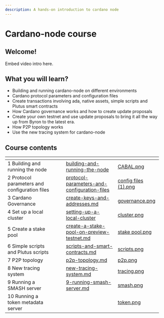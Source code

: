 ```yaml
---
description: A hands-on introduction to cardano node
---
```


# Cardano-node course

## Welcome!&#x20;

Embed video intro here.





## What you will learn?

* Building and running cardano-node on different environments
* Cardano protocol parameters and configuration files
* Create transactions involving ada, native assets, simple scripts and Plutus smart contracts&#x20;
* How Cardano governance works and how to create update proposals
* Create your own testnet and use update proposals to bring it all the way up from Byron to the latest era.&#x20;
* How P2P topology works
* Use the new tracing system for cardano-node

## Course contents



<table data-view="cards"><thead><tr><th></th><th></th><th></th><th data-hidden data-card-target data-type="content-ref"></th><th data-hidden data-card-cover data-type="files"></th></tr></thead><tbody><tr><td>1 Building and running the node</td><td></td><td></td><td><a href="building-and-running-the-node/">building-and-running-the-node</a></td><td><a href=".gitbook/assets/CABAL.png">CABAL.png</a></td></tr><tr><td>2 Protocol parameters and configuration files</td><td></td><td></td><td><a href="protocol-parameters-and-configuration-files/">protocol-parameters-and-configuration-files</a></td><td><a href=".gitbook/assets/config files (1).png">config files (1).png</a></td></tr><tr><td>3 Cardano Governance</td><td></td><td></td><td><a href="create-keys-and-addresses.md">create-keys-and-addresses.md</a></td><td><a href=".gitbook/assets/governance.png">governance.png</a></td></tr><tr><td>4 Set up a local cluster</td><td></td><td></td><td><a href="setting-up-a-local-cluster/">setting-up-a-local-cluster</a></td><td><a href=".gitbook/assets/cluster.png">cluster.png</a></td></tr><tr><td>5 Create a stake pool</td><td></td><td></td><td><a href="create-a-stake-pool-on-preview-testnet.md">create-a-stake-pool-on-preview-testnet.md</a></td><td><a href=".gitbook/assets/stake pool.png">stake pool.png</a></td></tr><tr><td>6 Simple scripts and Plutus scripts</td><td></td><td></td><td><a href="scripts-and-smart-contracts.md">scripts-and-smart-contracts.md</a></td><td><a href=".gitbook/assets/scripts.png">scripts.png</a></td></tr><tr><td>7 P2P topology</td><td></td><td></td><td><a href="p2p-topology.md">p2p-topology.md</a></td><td><a href=".gitbook/assets/p2p.png">p2p.png</a></td></tr><tr><td>8 New tracing system</td><td></td><td></td><td><a href="new-tracing-system.md">new-tracing-system.md</a></td><td><a href=".gitbook/assets/tracing.png">tracing.png</a></td></tr><tr><td>9 Running a SMASH server</td><td></td><td></td><td><a href="9-running-smash-server.md">9-running-smash-server.md</a></td><td><a href=".gitbook/assets/smash.png">smash.png</a></td></tr><tr><td>10 Running a token metadata server</td><td></td><td></td><td></td><td><a href=".gitbook/assets/token.png">token.png</a></td></tr></tbody></table>



##
